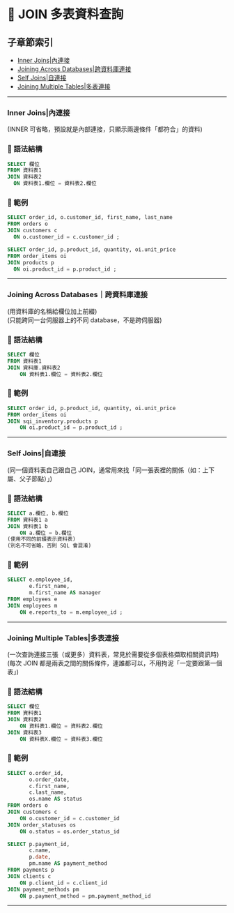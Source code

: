 # 📎 JOIN 多表資料查詢

## 子章節索引
- [Inner Joins|內連接](#inner-joins內連接)
- [Joining Across Databases|跨資料庫連接](#joining-across-databases跨資料庫連接)
- [Self Joins|自連接](#self-joins自連接)
- [Joining Multiple Tables|多表連接](#joining-multiple-tables多表連接)


---
### Inner Joins|內連接
(INNER 可省略，預設就是內部連接，只顯示兩邊條件「都符合」的資料)

### 📌 語法結構
```sql
SELECT 欄位
FROM 資料表1
JOIN 資料表2
  ON 資料表1.欄位 = 資料表2.欄位
```

### 📘 範例
```sql
SELECT order_id, o.customer_id, first_name, last_name 
FROM orders o
JOIN customers c
  ON o.customer_id = c.customer_id ;

SELECT order_id, p.product_id, quantity, oi.unit_price
FROM order_items oi
JOIN products p
  ON oi.product_id = p.product_id ;
```
---
### Joining Across Databases｜跨資料庫連接
(用資料庫的名稱給欄位加上前綴)  
(只能跨同一台伺服器上的不同 database，不是跨伺服器)  

### 📌 語法結構
```sql
SELECT 欄位
FROM 資料表1
JOIN 資料庫.資料表2
	ON 資料表1.欄位 = 資料表2.欄位
```

### 📘 範例
```sql
SELECT order_id, p.product_id, quantity, oi.unit_price
FROM order_items oi
JOIN sqi_inventory.products p
	ON oi.product_id = p.product_id ;
```
---

### Self Joins|自連接
(同一個資料表自己跟自己 JOIN，通常用來找「同一張表裡的關係（如：上下屬、父子節點）」)

### 📌 語法結構
```sql
SELECT a.欄位, b.欄位
FROM 資料表1 a
JOIN 資料表1 b
	ON a.欄位 = b.欄位
(使用不同的前綴表示資料表)  
(別名不可省略，否則 SQL 會混淆)  
```
### 📘 範例
```sql
SELECT e.employee_id, 
       e.first_name, 
       m.first_name AS manager
FROM employees e
JOIN employees m
	ON e.reports_to = m.employee_id ;
```
---

### Joining Multiple Tables|多表連接
(一次查詢連接三張（或更多）資料表，常見於需要從多個表格擷取相關資訊時)  
(每次 JOIN 都是兩表之間的關係條件，連誰都可以，不用拘泥「一定要跟第一個表」)  

### 📌 語法結構
```sql
SELECT 欄位
FROM 資料表1
JOIN 資料表2
	ON 資料表1.欄位 = 資料表2.欄位
JOIN 資料表3
	ON 資料表X.欄位 = 資料表3.欄位
```
	
### 📘 範例
```sql
SELECT o.order_id,
	   o.order_date,
       c.first_name,
       c.last_name,
       os.name AS status
FROM orders o
JOIN customers c
	ON o.customer_id = c.customer_id
JOIN order_statuses os
	ON o.status = os.order_status_id

SELECT p.payment_id,
	   c.name,
       p.date,
       pm.name AS payment_method
FROM payments p
JOIN clients c
	ON p.client_id = c.client_id
JOIN payment_methods pm
	ON p.payment_method = pm.payment_method_id
```
---

